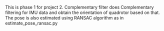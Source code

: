 This is phase 1 for project 2.
Complementary filter does Complementary filtering for IMU data and obtain the orientation of quadrotor based on that.
The pose is also estimated using RANSAC algorithm as in estimate_pose_ransac.py
